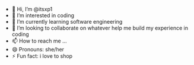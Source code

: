 - 👋 Hi, I’m @itsxp1
- 👀 I’m interested in coding 
- 🌱 I’m currently learning software engineering 
- 💞️ I’m looking to collaborate on whatever help me build my experience in coding 
- 📫 How to reach me ...
- 😄 Pronouns: she/her 
- ⚡ Fun fact: i love to shop 

<!---
itsxp1/itsxp1 is a ✨ special ✨ repository because its `README.md` (this file) appears on your GitHub profile.
You can click the Preview link to take a look at your changes.
--->
